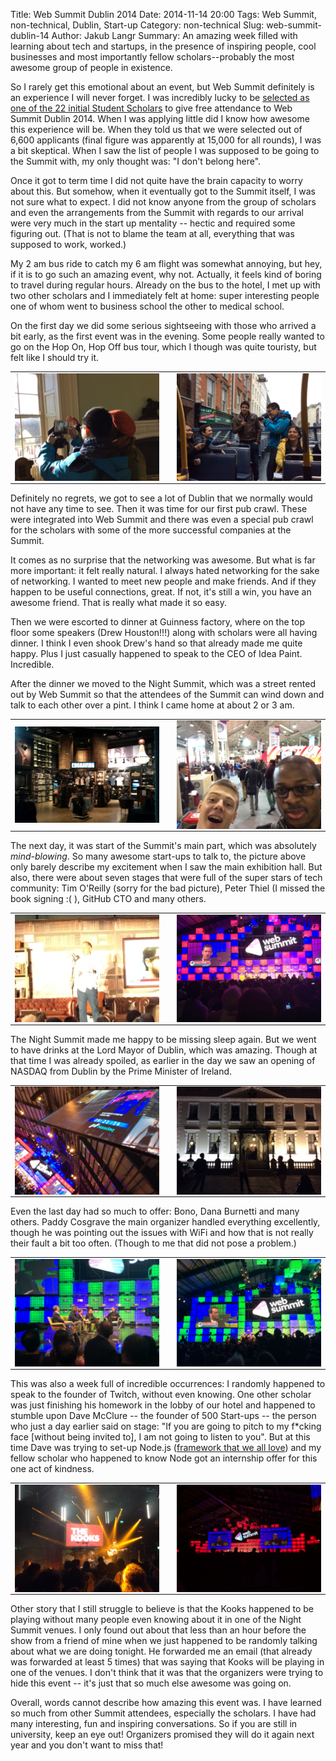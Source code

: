 Title: Web Summit Dublin 2014
Date: 2014-11-14 20:00
Tags: Web Summit, non-technical, Dublin, Start-up
Category: non-technical
Slug: web-summit-dublin-14
Author: Jakub Langr
Summary: An amazing week filled with learning about tech and startups, in the presence of inspiring people, cool businesses and most importantly fellow scholars--probably the most awesome group of people in existence. 

So I rarely get this emotional about an event, but Web Summit definitely is an experience I will never forget. I was incredibly lucky to be [selected as one of the 22 initial Student Scholars](http://blog.websummit.net/student-blog-announcement/) to give free attendance to Web Summit Dublin 2014. When I was applying little did I know how awesome this experience will be. When they told us that we were selected out of 6,600 applicants (final figure was apparently at 15,000 for all rounds), I was a bit skeptical. When I saw the list of people I was supposed to be going to the Summit with, my only thought was: "I don't belong here".

Once it got to term time I did not quite have the brain capacity to worry about this. But somehow, when it eventually got to the Summit itself, I was not sure what to expect. I did not know anyone from the group of scholars and even the arrangements from the Summit with regards to our arrival were very much in the start up mentality -- hectic and required some figuring out. (That is not to blame the team at all, everything that was supposed to work, worked.)

My 2 am bus ride to catch my 6 am flight was somewhat annoying, but hey, if it is to go such an amazing event, why not. Actually, it feels kind of boring to travel during regular hours. Already on the bus to the hotel, I met up with two other scholars and I immediately felt at home: super interesting people one of whom went to business school the other to medical school. 

On the first day we did some serious sightseeing with those who arrived a bit early, as the first event was in the evening. Some people really wanted to go on the Hop On, Hop Off bus tour, which I though was quite touristy, but felt like I should try it.

<table><tr>
    <td><a href="Public/blog/2014-11-03%2013.55.12.jpg" target="_blank"> <img src="Public/blog/2014-11-03%2013.55.12.jpg" alt="Excited tourists" align="right" style="width: 310px;"/></a><td>
    <td><a href="Public/blog/2014-11-03%2013.10.56.jpg" target="_blank"> <img src="Public/blog/2014-11-03%2013.10.56.jpg" alt="Yay bus tour!" align="right" style="width: 310px;"/></a></td>
</tr></table>

Definitely no regrets, we got to see a lot of Dublin that we normally would not have any time to see. Then it was time for our first pub crawl. These were integrated into Web Summit and there was even a special pub crawl for the scholars with some of the more successful companies at the Summit. 

It comes as no surprise that the networking was awesome. But what is far more important: it felt really natural. I always hated networking for the sake of networking. I wanted to meet new people and make friends. And if they happen to be useful connections, great. If not, it's still a win, you have an awesome friend. That is really what made it so easy.

Then we were escorted to dinner at Guinness factory, where on the top floor some speakers (Drew Houston!!!) along with scholars were all having dinner. I think I even shook Drew's hand so that already made me quite happy. Plus I just casually happened to speak to the CEO of Idea Paint. Incredible. 

After the dinner we moved to the Night Summit, which was a street rented out by Web Summit so that the attendees of the Summit can wind down and talk to each other over a pint. I think I came home at about 2 or 3 am. 

<table><tr>
    <td><a href="Public/blog/IMAG0803.jpg" target="_blank"> <img src="Public/blog/IMAG0803.jpg" alt="Guiness Dinner with Drew et al" align="right" style="width: 310px;"/></a><td>
    <td><a href="Public/blog/2014-11-04%2008.42.05.jpg" target="_blank"><img src="Public/blog/2014-11-04%2008.42.05.jpg" alt="Yay start up exhibition hall!" align="right" style="width: 310px;"/></a></td>
</tr></table>

The next day, it was start of the Summit's main part, which was absolutely _mind-blowing_. So many awesome start-ups to talk to, the picture above only barely describe my excitement when I saw the main exhibition hall. But also, there were about seven stages that were full of the super stars of tech community: Tim O'Reilly (sorry for the bad picture), Peter Thiel (I missed the book signing :( ), GitHub CTO and many others. 

<table><tr>
    <td><a href="Public/blog/2014-11-06%2013.23.04.jpg" target="_blank"><img src="Public/blog/2014-11-06%2013.23.04.jpg" alt="Tim O'Reilly" align="right" style="width: 310px;"/></a><td>
    <td><a href="Public/blog/2014-11-06%2016.35.56.jpg" target="_blank"><img src="Public/blog/2014-11-06%2016.35.56.jpg" alt="Peter Thiel" align="right" style="width: 310px;"/></a></td>
</tr></table>

The Night Summit made me happy to be missing sleep again. But we went to have drinks at the Lord Mayor of Dublin, which was amazing. Though at that time I was already spoiled, as earlier in the day we saw an opening of NASDAQ from Dublin by the Prime Minister of Ireland.

<table><tr>
    <td><a href="Public/blog/2014-11-04%2014.21.16.jpg" source="_blank"><img src="Public/blog/2014-11-04%2014.21.16.jpg" alt="NASDAQ Opening. NBD." align="right" style="width: 310px;"/><td></a></td>
    <td><a href="Public/blog/2014-11-04%2018.18.52.jpg" source="_blank"><img src="Public/blog/2014-11-04%2018.18.52.jpg" alt="Lord Mayor of Dublin" align="right" style="width: 310px;"/></a></td>
</tr></table>

Even the last day had so much to offer: Bono, Dana Burnetti and many others. Paddy Cosgrave the main organizer handled everything excellently, though he was pointing out the issues with WiFi and how that is not really their fault a bit too often. (Though to me that did not pose a problem.)

<table><tr>
    <td><a href="Public/blog/2014-11-06%2017.19.28.jpg" target="_blank"> <img src="Public/blog/2014-11-06%2017.19.28.jpg" alt="Bono et al" align="right" style="width: 310px;"/></a><td>
    <td><a href="Public/blog/2014-11-06%2017.01.49.jpg" target="_blank"><img src="Public/blog/2014-11-06%2017.01.49.jpg" alt="Dana Burnetti" align="right" style="width: 310px;"/></a></td>
</tr></table>

This was also a week full of incredible occurrences: I randomly happened to speak to the founder of Twitch, without even knowing. One other scholar was just finishing his homework in the lobby of our hotel and happened to stumble upon Dave McClure -- the founder of 500 Start-ups -- the person who just a day earlier said on stage: "If you are going to pitch to my f*cking face [without being invited to], I am not going to listen to you". But at this time Dave was trying to set-up Node.js ([framework that we all love](hack-zurich-14.html)) and my fellow scholar who happened to know Node got an internship offer for this one act of kindness.

<table><tr>
    <td><a href="Public/blog/2014-11-05%2022.33.40.jpg" target="_blank"> <img src="Public/blog/2014-11-05%2022.33.40.jpg" alt="The Kooks!" align="right" style="width: 310px;"/></a><td>
    <td><a href="Public/blog/2014-11-06%2014.51.41.jpg" target="_blank"><img src="Public/blog/2014-11-06%2014.51.41.jpg" alt="Dave McClure" align="right" style="width: 310px;"/></a></td>
</tr></table>

Other story that I still struggle to believe is that the Kooks happened to be playing without many people even knowing about it in one of the Night Summit venues. I only found out about that less than an hour before the show from a friend of mine when we just happened to be randomly talking about what we are doing tonight. He forwarded me an email (that already was forwarded at least 5 times) that was saying that Kooks will be playing in one of the venues. I don't think that it was that the organizers were trying to hide this event -- it's just that so much else awesome was going on.

Overall, words cannot describe how amazing this event was. I have learned so much from other Summit attendees, especially the scholars. I have had many interesting, fun and inspiring conversations. So if you are still in university, keep an eye out! Organizers promised they will do it again next year and you don't want to miss that!